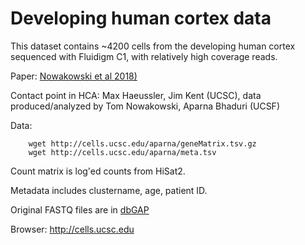 # Developing human cortex data

This dataset contains ~4200 cells from the developing human cortex sequenced with Fluidigm C1, with relatively high coverage reads.

Paper: [Nowakowski et al 2018)](http://science.sciencemag.org/content/358/6368/1318.long)

Contact point in HCA: Max Haeussler, Jim Kent (UCSC), data produced/analyzed by Tom Nowakowski, Aparna Bhaduri (UCSF)

Data:

```{bash}
    wget http://cells.ucsc.edu/aparna/geneMatrix.tsv.gz
    wget http://cells.ucsc.edu/aparna/meta.tsv
```
Count matrix is log'ed counts from HiSat2.

Metadata includes clustername, age, patient ID.

Original FASTQ files are in [dbGAP](https://www.ncbi.nlm.nih.gov/projects/gap/cgi-bin/study.cgi?study_id=phs000989.v3.p1&phv=253214&phd=&pha=&pht=5022&phvf=&phdf=&phaf=&phtf=&dssp=1&consent=&temp=1)

Browser: http://cells.ucsc.edu

